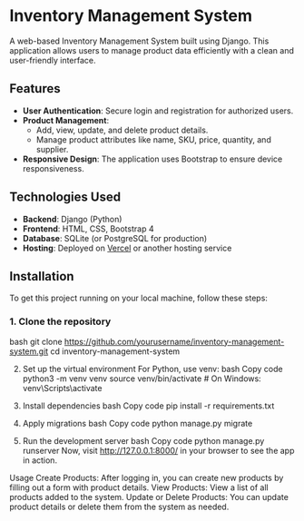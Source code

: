 # Inventory Management System

A web-based Inventory Management System built using Django. This application allows users to manage product data efficiently with a clean and user-friendly interface.

## Features

- **User Authentication**: Secure login and registration for authorized users.
- **Product Management**: 
  - Add, view, update, and delete product details.
  - Manage product attributes like name, SKU, price, quantity, and supplier.
- **Responsive Design**: The application uses Bootstrap to ensure device responsiveness.

## Technologies Used

- **Backend**: Django (Python)
- **Frontend**: HTML, CSS, Bootstrap 4
- **Database**: SQLite (or PostgreSQL for production)
- **Hosting**: Deployed on [Vercel](https://vercel.com/) or another hosting service

## Installation

To get this project running on your local machine, follow these steps:

### 1. Clone the repository

bash
git clone https://github.com/yourusername/inventory-management-system.git
cd inventory-management-system

2. Set up the virtual environment
For Python, use venv:
bash
Copy code
python3 -m venv venv
source venv/bin/activate  # On Windows: venv\Scripts\activate

3. Install dependencies
bash
Copy code
pip install -r requirements.txt

5. Apply migrations
bash
Copy code
python manage.py migrate

7. Run the development server
bash
Copy code
python manage.py runserver
Now, visit http://127.0.0.1:8000/ in your browser to see the app in action.

Usage
Create Products: After logging in, you can create new products by filling out a form with product details.
View Products: View a list of all products added to the system.
Update or Delete Products: You can update product details or delete them from the system as needed.
